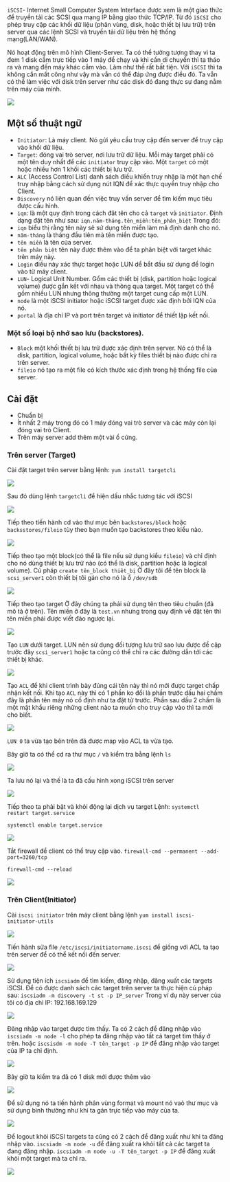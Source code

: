 `iSCSI`- Internet Small Computer System Interface được xem là một giao thức để truyền tải các SCSI qua mạng IP bằng giao thức TCP/IP. Từ đó `iSCSI` cho phép truy cập các khối dữ liệu (phân vùng, disk, hoặc thiết bị lưu trữ) trên server qua các lệnh SCSI và truyền tải dữ liệu trên hệ thống mạng(LAN/WAN).

Nó hoạt động trên mô hình Client-Server. Ta có thể tưởng tượng thay vì ta đem 1 disk cắm trực tiếp vào 1 máy để chạy và khi cần di chuyển thì ta tháo ra và mang đến máy khác cắm vào. Làm như thế rất bất tiện. Với `iSCSI` thì ta không cần mất công như vậy mà vẫn có thể đáp ứng được điều đó. Ta vẫn có thể làm việc với disk trên server như các disk đó đang thực sự đang nằm trên máy của mình.

![](https://github.com/niemdinhtrong/NIEMDT/blob/master/linux/images/scsi1.png)

## Một số thuật ngữ
* `Initiator`: Là máy client. Nó gửi yêu cầu truy cập đến server để truy cập vào khối dữ liệu.
* `Target`: đóng vai trò server, nơi lưu trữ dữ liệu. Mỗi máy target phải có một tên duy nhất để các `initiator` truy cập vào. Một `target` có một hoặc nhiều hơn 1 khối các thiết bị lưu trữ.
* `ALC` (Access Control List) danh sách điều khiển truy nhập là một hạn chế truy nhập bằng cách sử dụng nút IQN để xác thực quyền truy nhập cho Client.
* `Discovery` nó liên quan đến việc truy vấn server để tìm kiếm mục tiêu được cấu hình.
* `iqn`: là một quy định trong cách đăt tên cho cả `target` và `initiator`. Định dạng đặt tên như sau:
`iqn.năm-tháng.tên_miền:tên_phân_biệt`
Trong đó:
 * `iqn` biểu thị rằng tên này sẽ sử dụng tên miền làm mã định danh cho nó.
 * `năm-tháng` là tháng đầu tiên mà tên miền được tạo.
 * `tên miền` là tên của server. 
 * `tên phân biệt` tên này được thêm vào để ta phân biệt với target khác trên máy này.
* `Login` điều này xác thực target hoặc LUN dể bắt đầu sử dụng để login vào từ máy client.
* `LUN`- Logical Unit Number. Gồm các thiết bị (disk, partition hoặc logical volume) được gắn kết với nhau và thông qua target. Một target có thể gồm nhiều LUN nhưng thông thường một target cung cấp một LUN.
* `node` là một iSCSI initiator hoặc iSCSI target được xác định bởi IQN của nó.
* `portal` là địa chỉ IP và port trên target và initiator để thiết lập kết nối.
### Một số loại bộ nhớ sao lưu (backstores).
* `Block` một khối thiết bị lưu trữ được xác định trên server. Nó có thể là disk, partition, logical volume, hoặc bất kỳ files thiết bị nào được chỉ ra trên server.
* `fileio` nó tạo ra một file có kích thước xác định trong hệ thống file của server.
## Cài đặt
* Chuẩn bị
 * Ít nhất 2 máy trong đó có 1 máy đóng vai trò server và các máy còn lại đóng vai trò Client.
 * Trên máy server add thêm một vài ổ cứng.
### Trên server (Target)
Cài đặt target trên server bằng lệnh:
`yum install targetcli`

![](https://github.com/niemdinhtrong/NIEMDT/blob/master/linux/images/scsi2.png)

Sau đó dùng lệnh `targetcli` để hiện dấu nhắc tương tác với iSCSI

![](https://github.com/niemdinhtrong/NIEMDT/blob/master/linux/images/scsi3.png)

Tiếp theo tiến hành cd vào thư mục bên `backstores/block` hoặc `backsstores/fileio` tùy theo bạn muốn tạo backstores theo kiểu nào.

![](https://github.com/niemdinhtrong/NIEMDT/blob/master/linux/images/scsi4.png)

Tiếp theo tạo một block(có thể là file nếu sử dụng kiểu `fileio`) và chỉ định cho nó dùng thiết bị lưu trữ nào (có thể là disk, partition hoặc là logical volume). 
Cú pháp `create tên_block thiêt_bị`
Ở đây tôi để tên block là `scsi_server1` còn thiết bị tôi gán cho nó là ổ `/dev/sdb`

![](https://github.com/niemdinhtrong/NIEMDT/blob/master/linux/images/scsi5.png)

Tiếp theo tạo target
Ở đây chúng ta phải sử dụng tên theo tiêu chuẩn (đã mô tả ở trên). Tên miền ở đây là `test.vn` nhưng trong quy định về đặt tên thì tên miền phải được viết đảo ngược lại.

![](https://github.com/niemdinhtrong/NIEMDT/blob/master/linux/images/scsi6.png)

Tạo `LUN` dưới target. LUN nên sử dụng đối tượng lưu trữ sao lưu được đề cập trước đây `scsi_server1` hoặc ta cũng có thể chỉ ra các đường dẫn tới các thiết bị khác.

![](https://github.com/niemdinhtrong/NIEMDT/blob/master/linux/images/scsi7.png)

Tạo `ACL` để khi client trình bày đúng cái tên này thì nó mới được target chấp nhận kết nối. Khi tạo `ACL` này thì có 1 phần ko đổi là phần trước dấu hai chấm đây là phần tên máy nó cố định như ta đặt từ trước. Phần sau dấu 2 chấm là một mật khẩu riêng những client nào ta muốn cho truy cập vào thì ta mới cho biết.

![](https://github.com/niemdinhtrong/NIEMDT/blob/master/linux/images/scsi8.png)

`LUN 0` ta vừa tạo bên trên đã được map vào ACL ta vừa tạo.

Bây giờ ta có thể cd ra thư mục `/` và kiểm tra bằng lệnh `ls`

![](https://github.com/niemdinhtrong/NIEMDT/blob/master/linux/images/scsi9.png)

Ta lưu nó lại và thế là ta đã cấu hình xong iSCSI trên server

![](https://github.com/niemdinhtrong/NIEMDT/blob/master/linux/images/scsi10.png)

Tiếp theo ta phải bật và khỏi động lại dịch vụ target
Lệnh: 
`systemctl restart target.service`

`systemctl enable target.service`

![](https://github.com/niemdinhtrong/NIEMDT/blob/master/linux/images/scsi13.png)

Tắt firewall để client có thể truy cập vào.
`firewall-cmd --permanent --add-port=3260/tcp`

`firewall-cmd --reload`

![](https://github.com/niemdinhtrong/NIEMDT/blob/master/linux/images/scsi14.png)


### Trên Client(Initiator)
Cài `iscsi initiator` trên máy client bằng lệnh
`yum install iscsi-initiator-utils`

![](https://github.com/niemdinhtrong/NIEMDT/blob/master/linux/images/scsi11.png)

Tiến hành sửa file `/etc/iscsi/initiatorname.iscsi` để giống với ACL ta tạo trên server để có thể kết nối đến server.

![](https://github.com/niemdinhtrong/NIEMDT/blob/master/linux/images/scsi12.png)

Sử dụng tiện ích `iscsiadm` để tìm kiếm, đăng nhập, đăng xuất các targets iSCSI.
Để có được danh sách các target trên server ta thực hiện cú pháp sau:
`iscsiadm -m discovery -t st -p IP_server`
Trong ví dụ này server của tôi có địa chỉ IP: 192.168.169.129

![](https://github.com/niemdinhtrong/NIEMDT/blob/master/linux/images/scsi15.png)

Đăng nhập vào target được tìm thấy. Ta có 2 cách để đăng nhập vào 
`iscsiadm -m node -l` cho phép ta đăng nhập vào tất cả target tìm thấy ở trên.
hoặc `iscsisdm -m node -T tên_target -p IP` để đăng nhập vào target của IP ta chỉ định.

![](https://github.com/niemdinhtrong/NIEMDT/blob/master/linux/images/scsi16.png)

Bây giờ ta kiểm tra đã có 1 disk mới được thêm vào

![](https://github.com/niemdinhtrong/NIEMDT/blob/master/linux/images/scsi17.png)

Để sử dụng nó ta tiến hành phân vùng format và mount nó vaò thư mục và sử dụng bình thường như khi ta gán trực tiếp vào máy của ta.

![](https://github.com/niemdinhtrong/NIEMDT/blob/master/linux/images/scsi18.png)

Để logout khỏi iSCSI targets ta cũng có 2 cách để đăng xuất như khi ta đăng nhập vào. 
`iscsiadm -m node -u` để đăng xuất ra khỏi tất cả các target ta đang đăng nhập.
`iscsiadm -m node -u -T tên_target -p IP` để đăng xuất khỏi một target mà ta chỉ ra.

![](https://github.com/niemdinhtrong/NIEMDT/blob/master/linux/images/scsi19.png)